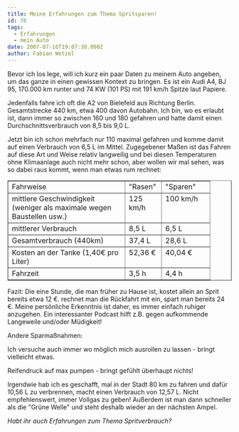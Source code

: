 ```yaml
---
title: Meine Erfahrungen zum Thema Spritsparen!
id: 76
tags:
  - Erfahrungen
  - mein Auto
date: 2007-07-16T19:07:38.000Z
author: Fabian Wetzel
---
```


Bevor ich los lege, will ich kurz ein paar Daten zu meinem Auto angeben, um das ganze in einen gewissen Kontext zu bringen. Es ist ein Audi A4, BJ 95, 170.000 km runter und 74 KW (101 PS) mit 191 km/h Spitze laut Papiere.

Jedenfalls fahre ich oft die A2 von Bielefeld aus Richtung Berlin. Gesamtstrecke 440 km, etwa 400 davon Autobahn. Ich bin, wo es erlaubt ist, dann immer so zwischen 160 und 180 gefahren und hatte damit einen Durchschnittsverbrauch von 8,5 bis 9,0 L.

Jetzt bin ich schon mehrfach nur 110 maximal gefahren und komme damit auf einen Verbrauch von 6,5 L im Mittel. Zugegebener Maßen ist das Fahren auf diese Art und Weise relativ langweilig und bei diesen Temperaturen ohne Klimaanlage auch nicht mehr schon, aber wollen wir mal sehen, was so dabei raus kommt, wenn man etwas rum rechnet:
<table width="440" cellspacing="0" cellpadding="2" border="1">
<tr>
<td valign="top" style="width: 246px">Fahrweise</td>
<td valign="top" style="width: 65px">"Rasen"</td>
<td valign="top" style="width: 85px">"Sparen"</td>
</tr>
<tr>
<td valign="top" style="width: 246px">mittlere Geschwindigkeit
(weniger als maximale wegen Baustellen usw.)</td>
<td valign="top" style="width: 65px">125 km/h</td>
<td valign="top" style="width: 87px">100 km/h</td>
</tr>
<tr>
<td valign="top" style="width: 246px">mittlerer Verbrauch</td>
<td valign="top" style="width: 65px">8,5 L</td>
<td valign="top" style="width: 89px">6,5 L</td>
</tr>
<tr>
<td valign="top" style="width: 246px">Gesamtverbrauch (440km)</td>
<td valign="top" style="width: 65px">37,4 L</td>
<td valign="top" style="width: 90px">28,6 L</td>
</tr>
<tr>
<td valign="top" style="width: 246px">Kosten an der Tanke
(1,40€ pro Liter)</td>
<td valign="top" style="width: 65px">52,36 €</td>
<td valign="top" style="width: 92px">40,04 €</td>
</tr>
<tr>
<td valign="top" style="width: 246px">Fahrzeit</td>
<td valign="top" style="width: 65px">3,5 h</td>
<td valign="top" style="width: 92px">4,4 h</td>
</tr>
</table>
Fazit: Die eine Stunde, die man früher zu Hause ist, kostet allein an Sprit bereits etwa 12 €. rechnet man die Rückfahrt mit ein, spart man bereits 24 €. Meine persönliche Erkenntnis ist daher, es immer einfach ruhiger anzugehen. Ein interessanter Podcast hilft z.B. gegen aufkommende Langeweile und/oder Müdigkeit!

Andere Sparmaßnahmen:

Ich versuche auch immer wo möglich mich ausrollen zu lassen - bringt vielleicht etwas.

Reifendruck auf max pumpen - bringt gefühlt überhaupt nichts!

Irgendwie hab ich es geschafft, mal in der Stadt 80 km zu fahren und dafür 10,56 L zu verbrennen, macht einen Verbrauch von 12,57 L. Nicht empfehlenswert, immer Vollgas zu geben! Außerdem ist man dann schneller als die "Grüne Welle" und steht deshalb wieder an der nächsten Ampel.

_Habt ihr auch Erfahrungen zum Thema Spritverbrauch?_
